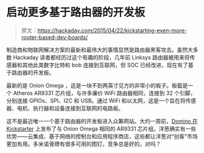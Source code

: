 # 启动更多基于路由器的开发板

> 原文：<https://hackaday.com/2015/04/22/kickstarting-even-more-router-based-dev-boards/>

制造商和物联网解决方案的最新和最伟大的事情显然是路由器黑客攻击。虽然大多数 Hackaday 读者都经历过这个有趣的阶段，几年前 Linksys 路由器被用来将传感器和其他此类数字比特和 bob 连接到互联网，但 SOC 已经改进，现在有了基于路由器的开发板。

最新的是 Onion Omega ，这是一块不到两英寸见方的非常小的板子。板载是一个 Atheros AR9331 芯片组，与许多廉价 WiFi 路由器相同，连接到 32 个引脚，分别连接 GPIOs、SPI、I2C 和 USB。通过 WiFi 和以太网，这是一个旨在将传感器、电机、执行器和设备连接到互联网的电路板。

这不是最近唯一一个基于路由器的开发板进入众筹网站。大约一周前，[Domino 在 Kickstarter](http://hackaday.com/2015/04/21/kickstarting-router-based-development-boards/) 上发布了与 Onion Omega 相同的 AR9331 芯片组。洋葱确实有一些优势——云集成、基于网络的控制台和应用程序商店，这些都让洋葱对“创客”市场更加有用。多米诺骨牌有很多可用的图钉，竞争总是好的，对吗？